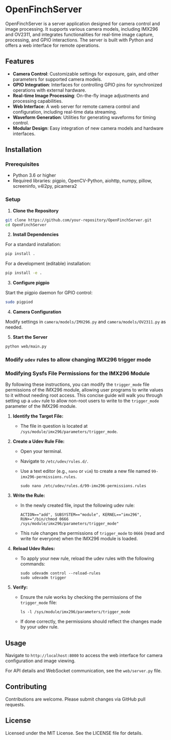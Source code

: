 # OpenFinchServer

OpenFinchServer is a server application designed for camera control and image processing. It supports various camera models, including IMX296 and OV2311, and integrates functionalities for real-time image capture, processing, and GPIO interactions. The server is built with Python and offers a web interface for remote operations.

## Features

- **Camera Control**: Customizable settings for exposure, gain, and other parameters for supported camera models.
- **GPIO Integration**: Interfaces for controlling GPIO pins for synchronized operations with external hardware.
- **Real-time Image Processing**: On-the-fly image adjustments and processing capabilities.
- **Web Interface**: A web server for remote camera control and configuration, including real-time data streaming.
- **Waveform Generation**: Utilities for generating waveforms for timing control.
- **Modular Design**: Easy integration of new camera models and hardware interfaces.

## Installation

### Prerequisites

- Python 3.6 or higher
- Required libraries: pigpio, OpenCV-Python, aiohttp, numpy, pillow, screeninfo, v4l2py, picamera2

### Setup

1. **Clone the Repository**

```bash
git clone https://github.com/your-repository/OpenFinchServer.git
cd OpenFinchServer
```

2. **Install Dependencies**

For a standard installation:

```bash
pip install .
```

For a development (editable) installation:

```bash
pip install -e .
```

3. **Configure pigpio**

Start the pigpio daemon for GPIO control:

```bash
sudo pigpiod
```

4. **Camera Configuration**

Modify settings in `camera/models/IMX296.py` and `camera/models/OV2311.py` as needed.

5. **Start the Server**

```bash
python web/main.py
```
### Modify `udev` rules to allow changing IMX296 trigger mode

### Modifying Sysfs File Permissions for the IMX296 Module

By following these instructions, you can modify the `trigger_mode` file permissions of the IMX296 module, allowing user programs to write values to it without needing root access. This concise guide will walk you through setting up a `udev` rule to allow non-root users to write to the `trigger_mode` parameter of the IMX296 module.

1. **Identify the Target File:**
   - The file in question is located at `/sys/module/imx296/parameters/trigger_mode`.

2. **Create a Udev Rule File:**
   - Open your terminal.
   - Navigate to `/etc/udev/rules.d/`.
   - Use a text editor (e.g., `nano` or `vim`) to create a new file named `99-imx296-permissions.rules`.

     ```
     sudo nano /etc/udev/rules.d/99-imx296-permissions.rules
     ```

3. **Write the Rule:**
   - In the newly created file, input the following udev rule:

     ```
     ACTION=="add", SUBSYSTEM=="module", KERNEL=="imx296", RUN+="/bin/chmod 0666 /sys/module/imx296/parameters/trigger_mode"
     ```

   - This rule changes the permissions of `trigger_mode` to `0666` (read and write for everyone) when the IMX296 module is loaded.

4. **Reload Udev Rules:**
   - To apply your new rule, reload the udev rules with the following commands:

     ```
     sudo udevadm control --reload-rules
     sudo udevadm trigger
     ```

5. **Verify:**
   - Ensure the rule works by checking the permissions of the `trigger_mode` file:

     ```
     ls -l /sys/module/imx296/parameters/trigger_mode
     ```

   - If done correctly, the permissions should reflect the changes made by your udev rule.

## Usage

Navigate to `http://localhost:8000` to access the web interface for camera configuration and image viewing.

For API details and WebSocket communication, see the `web/server.py` file.

## Contributing

Contributions are welcome. Please submit changes via GitHub pull requests.

## License

Licensed under the MIT License. See the LICENSE file for details.
